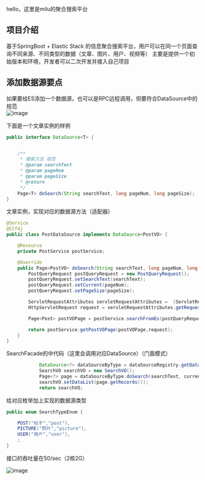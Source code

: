 hello，这里是milu的聚合搜索平台

## 项目介绍
基于SpringBoot + Elastic Stack 的信息聚合搜索平台，用户可以在同一个页面查询不同来源、不同类型的数据（文章、图片、用户、视频等）
主要是提供一个初始版本和环境，开发者可以二次开发并接入自己项目

## 添加数据源要点
如果要给ES添加一个数据源，也可以是RPC远程调用，但要符合DataSource中的规范
</br>
![image](https://user-images.githubusercontent.com/91822069/230319352-8fdeecc6-845d-431e-b536-82f750c37bdc.png)

下面是一个文章实例的样例

```java
public interface DataSource<T> {


    /**
     * 搜索方法 规范
     * @param searchText
     * @param pageNum
     * @param pageSize
     * @return
     */
    Page<T> doSearch(String searchText, long pageNum, long pageSize);
}
```

文章实例，实现对应的数据源方法（适配器）

```java
@Service
@Slf4j
public class PostDataSource implements DataSource<PostVO> {

    @Resource
    private PostService postService;

    @Override
    public Page<PostVO> doSearch(String searchText, long pageNum, long pageSize) {
        PostQueryRequest postQueryRequest = new PostQueryRequest();
        postQueryRequest.setSearchText(searchText);
        postQueryRequest.setCurrent(pageNum);
        postQueryRequest.setPageSize(pageSize);

        ServletRequestAttributes servletRequestAttributes =  (ServletRequestAttributes) RequestContextHolder.getRequestAttributes();
        HttpServletRequest request = servletRequestAttributes.getRequest();

        Page<Post> postVOPage = postService.searchFromEs(postQueryRequest);

        return postService.getPostVOPage(postVOPage,request);
    }
}
```

SearchFacade的中代码（这里会调用对应DataSource）（门面模式）
```java
            DataSource<?> dataSourceByType = dataSourceRegistry.getDataSourceByType(type);
            SearchVO searchVO = new SearchVO();
            Page<?> page = dataSourceByType.doSearch(searchText, current, pageSize);
            searchVO.setDataList(page.getRecords());
            return searchVO;
```
给对应枚举加上实现的数据源类型
```java
public enum SearchTypeEnum {

    POST("帖子","post"),
    PICTURE("照片","picture"),
    USER("用户","user"),
    ;
}
```
接口的吞吐量在50/sec（2核2G）

![image](https://user-images.githubusercontent.com/91822069/230327011-08e09620-e3b1-4691-ba65-74c491448da9.png)


